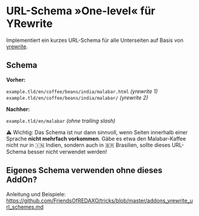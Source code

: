 # URL-Schema »One-level« für YRewrite

Implementiert ein kurzes URL-Schema für alle Unterseiten auf Basis von [yrewrite](https://github.com/yakamara/redaxo_yrewrite).

## Schema

__Vorher:__

`example.tld/en/coffee/beans/india/malabar.html`  _(yrewrite 1)_  
`example.tld/en/coffee/beans/india/malabar/`  _(yrewrite 2)_  

__Nachher:__

`example.tld/en/malabar`  _(ohne trailing slash)_  

⚠️ Wichtig: Das Schema ist nur dann sinnvoll, wenn Seiten innerhalb einer Sprache __nicht mehrfach vorkommen__. Gäbe es etwa den Malabar-Kaffee nicht nur in 🇮🇳 Indien, sondern auch in 🇧🇷 Brasilien, sollte dieses URL-Schema besser nicht verwendet werden!

## Eigenes Schema verwenden ohne dieses AddOn?

Anleitung und Beispiele: https://github.com/FriendsOfREDAXO/tricks/blob/master/addons_yrewrite_url_schemes.md
